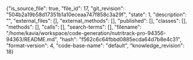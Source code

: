 {"is_source_file": true, "file_id": 17, "git_revision": "504b2a19b58d17351b1a10eceaa747f858c3a29f", "state": 1, "description": "", "external_files": [], "external_methods": [], "published": [], "classes": [], "methods": [], "calls": [], "search-terms": [], "filename": "/home/kavia/workspace/code-generation/nutritrack-pro-94356-94363/README.md", "hash": "f562c6c64fbbd0885ecda64d7b8e4c31", "format-version": 4, "code-base-name": "default", "knowledge_revision": 18}